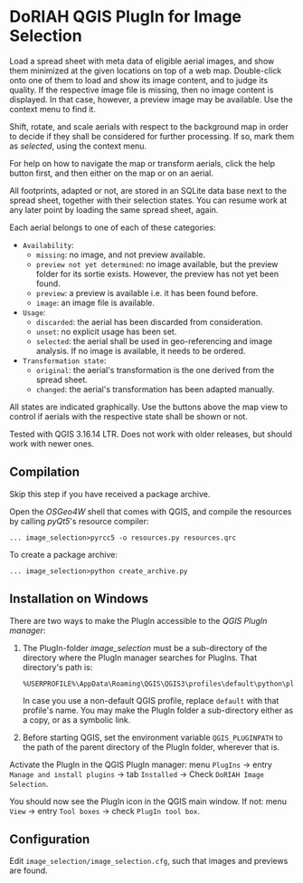 # DoRIAH QGIS PlugIn for Image Selection

Load a spread sheet with meta data of eligible aerial images, and show them minimized at the given locations on top of a web map. Double-click onto one of them to load and show its image content, and to judge its quality. If the respective image file is missing, then no image content is displayed. In that case, however, a preview image may be available. Use the context menu to find it.

Shift, rotate, and scale aerials with respect to the background map in order to decide if they shall be considered for further processing. If so, mark them as *selected*, using the context menu.

For help on how to navigate the map or transform aerials, click the help button first, and then either on the map or on an aerial.

All footprints, adapted or not, are stored in an SQLite data base next to the spread sheet, together with their selection states. You can resume work at any later point by loading the same spread sheet, again.

Each aerial belongs to one of each of these categories:

- `Availability`:
  - `missing`: no image, and not preview available.
  - `preview not yet determined`: no image available, but the preview folder for its sortie exists. However, the preview has not yet been found.
  - `preview`:  a preview is available i.e. it has been found before.
  - `image`: an image file is available.
- `Usage`:
  - `discarded`: the aerial has been discarded from consideration.
  - `unset`: no explicit usage has been set.
  - `selected`: the aerial shall be used in geo-referencing and image analysis. If no image is available, it needs to be ordered.
- `Transformation state`:
  - `original`: the aerial's transformation is the one derived from the spread sheet.
  - `changed`: the aerial's transformation has been adapted manually.

All states are indicated graphically. Use the buttons above the map view to control if aerials with the respective state shall be shown or not.

Tested with QGIS 3.16.14 LTR. Does not work with older releases, but should work with newer ones.

## Compilation

Skip this step if you have received a package archive.

Open the *OSGeo4W* shell that comes with QGIS, and compile the resources by calling *pyQt5*'s resource compiler:

```
... image_selection>pyrcc5 -o resources.py resources.qrc
```

To create a package archive:

```
... image_selection>python create_archive.py
```

## Installation on Windows

There are two ways to make the PlugIn accessible to the *QGIS PlugIn manager*:

1. The PlugIn-folder *image_selection* must be a sub-directory of the directory where the PlugIn manager searches for PlugIns. That directory's path is: 

   ```
   %USERPROFILE%\AppData\Roaming\QGIS\QGIS3\profiles\default\python\plugins
   ```

   In case you use a non-default QGIS profile, replace `default` with that profile's name. You may make the PlugIn folder a sub-directory either as a copy, or as a symbolic link.

2. Before starting QGIS, set the environment variable `QGIS_PLUGINPATH` to the path of the parent directory of the PlugIn folder, wherever that is.

Activate the PlugIn in the QGIS PlugIn manager: menu `PlugIns` → entry `Manage and install plugins` → tab `Installed` → Check `DoRIAH Image Selection`.

You should now see the PlugIn icon in the QGIS main window. If not: menu `View` → entry `Tool boxes` → check `PlugIn tool box`.

## Configuration

Edit `image_selection/image_selection.cfg`, such that images and previews are found.